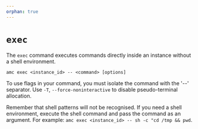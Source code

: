 ```yaml
---
orphan: true
---
```

# `exec`

The `exec` command executes commands directly inside an instance without a shell environment.

    amc exec <instance_id> -- <command> [options]

To use flags in your command, you must isolate the command with the '--' separator. Use `-T`, `--force-noninteractive` to disable pseudo-terminal allocation.

Remember that shell patterns will not be recognised. If you need a shell environment, execute the shell command and pass the command as an argument. For example: `amc exec <instance_id> -- sh -c "cd /tmp && pwd`.
